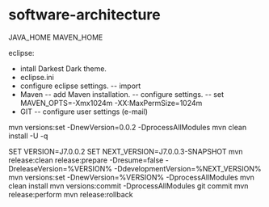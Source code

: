# software-architecture

JAVA_HOME
MAVEN_HOME

eclipse:
 - intall Darkest Dark theme.
 - eclipse.ini
 - configure eclipse settings.
 -- import 
 - Maven
 -- add Maven installation.
 -- configure settings.
 -- set MAVEN_OPTS=-Xmx1024m -XX:MaxPermSize=1024m
 - GIT
 -- configure user settings (e-mail)
 
 
 
 

mvn versions:set -DnewVersion=0.0.2 -DprocessAllModules
mvn clean install -U -q

SET VERSION=J7.0.0.2
SET NEXT_VERSION=J7.0.0.3-SNAPSHOT
mvn release:clean release:prepare -Dresume=false -DreleaseVersion=%VERSION% -DdevelopmentVersion=%NEXT_VERSION%
mvn versions:set -DnewVersion=%VERSION% -DprocessAllModules
mvn clean install
mvn versions:commit -DprocessAllModules
git commit
mvn release:perform
mvn release:rollback